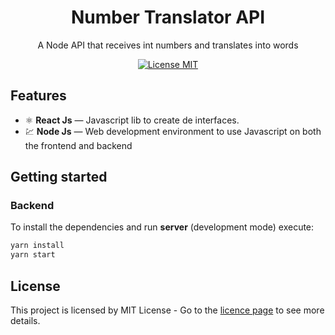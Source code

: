 <h1 align="center">
Number Translator API
</h1>

<p align="center"> A Node API that receives int numbers and translates into words</p>
<p align="center">
  <a href="https://opensource.org/licenses/MIT">
    <img src="https://img.shields.io/badge/License-MIT-blue.svg" alt="License MIT">
  </a>
</p>

## Features

- ⚛️ **React Js** — Javascript lib to create de interfaces.
- 💹 **Node Js** — Web development environment to use Javascript on both the frontend and backend

## Getting started

### Backend
To install the dependencies and run **server** (development mode) execute:
```bash
yarn install
yarn start
```

## License

This project is licensed by MIT License - Go to the [licence page](https://opensource.org/licenses/MIT) to see more details.
